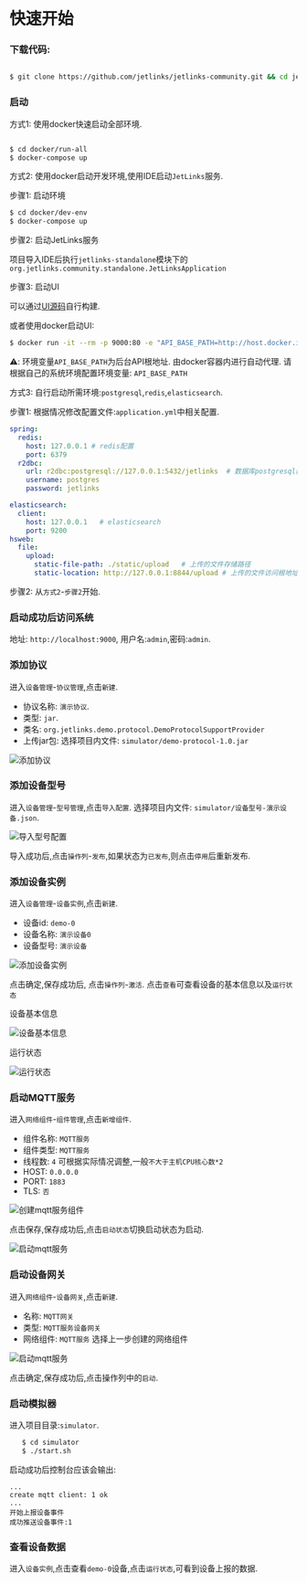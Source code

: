 # 快速开始

### 下载代码:

```bash

$ git clone https://github.com/jetlinks/jetlinks-community.git && cd jetlinks-community

```

### 启动

方式1: 使用docker快速启动全部环境.
```bash

$ cd docker/run-all
$ docker-compose up

```

方式2: 使用docker启动开发环境,使用IDE启动`JetLinks`服务.

步骤1: 启动环境

```bash
$ cd docker/dev-env
$ docker-compose up
```

步骤2: 启动JetLinks服务

项目导入IDE后执行`jetlinks-standalone`模块下的`org.jetlinks.community.standalone.JetLinksApplication`

步骤3: 启动UI

可以通过[UI源码](https://github.com/jetlinks/jetlinks-ui-antd)自行构建.

或者使用docker启动UI:

```bash
$ docker run -it --rm -p 9000:80 -e "API_BASE_PATH=http://host.docker.internal:8848/" registry.cn-shenzhen.aliyuncs.com/jetlinks/jetlinks-ui-antd
```

⚠️: 环境变量`API_BASE_PATH`为后台API根地址. 由docker容器内进行自动代理. 请根据自己的系统环境配置环境变量: `API_BASE_PATH`
 
 
方式3: 自行启动所需环境:`postgresql`,`redis`,`elasticsearch`.

步骤1: 根据情况修改配置文件:`application.yml`中相关配置.

```yaml
spring:
  redis:
    host: 127.0.0.1 # redis配置
    port: 6379
  r2dbc:
    url: r2dbc:postgresql://127.0.0.1:5432/jetlinks  # 数据库postgresql数据库配置
    username: postgres
    password: jetlinks

elasticsearch:
  client:
    host: 127.0.0.1   # elasticsearch
    port: 9200
hsweb:
  file:
    upload:
      static-file-path: ./static/upload   # 上传的文件存储路径
      static-location: http://127.0.0.1:8844/upload # 上传的文件访问根地址

```

步骤2: 从`方式2`-`步骤2`开始.


### 启动成功后访问系统

地址: `http://localhost:9000`, 用户名:`admin`,密码:`admin`.

### 添加协议

进入`设备管理`-`协议管理`,点击`新建`.

- 协议名称: `演示协议`.
- 类型: `jar`.
- 类名: `org.jetlinks.demo.protocol.DemoProtocolSupportProvider`
- 上传jar包: 选择项目内文件: `simulator/demo-protocol-1.0.jar`

![添加协议](./quick-start-images/create-protocol.png)

### 添加设备型号

进入`设备管理`-`型号管理`,点击`导入配置`. 选择项目内文件: `simulator/设备型号-演示设备.json`.

![导入型号配置](./quick-start-images/import-product-properties.png)

导入成功后,点击`操作列`-`发布`,如果状态为`已发布`,则点击`停用`后重新发布.


### 添加设备实例

进入`设备管理`-`设备实例`,点击`新建`.

- 设备id: `demo-0`
- 设备名称: `演示设备0`
- 设备型号: `演示设备`

![添加设备实例](./quick-start-images/new-device-instance.png)

点击确定,保存成功后, 点击`操作列`-`激活`. 点击`查看`可查看设备的基本信息以及`运行状态`

设备基本信息

![设备基本信息](./quick-start-images/device-instance-general-info.png)

运行状态

![运行状态](./quick-start-images/device-instance-run-info.png)


### 启动MQTT服务

进入`网络组件`-`组件管理`,点击`新增组件`.

- 组件名称: `MQTT服务`
- 组件类型: `MQTT服务`
- 线程数: `4` 可根据实际情况调整,一般`不大于主机CPU核心数*2`
- HOST: `0.0.0.0`
- PORT: `1883`
- TLS: `否`

![创建mqtt服务组件](./quick-start-images/create-mqtt-server.png)

点击保存,保存成功后,点击`启动状态`切换启动状态为启动.

![启动mqtt服务](./quick-start-images/mqtt-server-started.png)

### 启动设备网关

进入`网络组件`-`设备网关`,点击`新建`.

- 名称: `MQTT网关`
- 类型: `MQTT服务设备网关`
- 网络组件: `MQTT服务` 选择上一步创建的网络组件

![启动mqtt服务](./quick-start-images/create-mqtt-server-gateway.png)

点击确定,保存成功后,点击操作列中的`启动`.

### 启动模拟器

进入项目目录:`simulator`.

```bash
   $ cd simulator
   $ ./start.sh
```

启动成功后控制台应该会输出:

```text
...
create mqtt client: 1 ok
...
开始上报设备事件
成功推送设备事件:1

```

### 查看设备数据

进入`设备实例`,点击查看`demo-0`设备,点击`运行状态`,可看到设备上报的数据.

